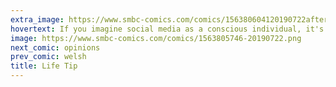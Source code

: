 ```yaml
---
extra_image: https://www.smbc-comics.com/comics/156380604120190722after.png
hovertext: If you imagine social media as a conscious individual, it's like having a friend you want to cut out of your life, but whose gossip is too good to let go.
image: https://www.smbc-comics.com/comics/1563805746-20190722.png
next_comic: opinions
prev_comic: welsh
title: Life Tip
---
```


